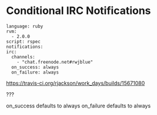
# Conditional IRC Notifications

```
language: ruby
rvm:
  - 2.0.0
script: rspec
notifications:
irc:
  channels:
    - "chat.freenode.net#rwjblue"
  on_success: always
  on_failure: always
```

https://travis-ci.org/rjackson/work_days/builds/15671080

???

on_success defaults to always
on_failure defaults to always
